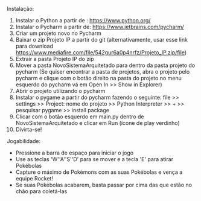 Instalação:
1) Instalar o Python a partir de : https://www.python.org/
2) Instalar o Pycharm a partir de: https://www.jetbrains.com/pycharm/
3) Criar um projeto novo no Pycharm
4) Baixar o zip Projeto IP a partir do git (alternativamente, usar esse link para download https://www.mediafire.com/file/542gur6a0p4nrfz/Projeto_IP.zip/file)
5) Extrair a pasta Projeto IP do zip
6) Mover a pasta NovoSistemaArquitetado para dentro da pasta projeto do pycharm 
(Se quiser encontrar a pasta de projetos, abra o projeto pelo pycharm e clique com o botão direito na pasta do projeto no menu esquerdo do pycharm vá em Open In >> Show in Explorer)
7) Abrir o projeto utilizando o pycharm
8) Instalar o pygame a partir do pycharm fazendo o seguinte:
file >> settings >> Project: nome do projeto >> Python Interpreter >> + >> pesquisar pygame >> install package
9) Clicar com o botão esquerdo em main.py dentro de NovoSistemaArquitetado e clicar em Run (ícone de play verdinho)
10) Divirta-se!

Jogabilidade:
- Pressione a barra de espaço para iniciar o jogo
- Use as teclas 'W''A''S''D' para se mover e a tecla 'E' para atirar Pokébolas
- Capture o máximo de Pokémons com as suas Pokébolas e vença a equipe Rocket!
- Se suas Pokebolas acabarem, basta passar por cima das que estão no chão para coletá-las
